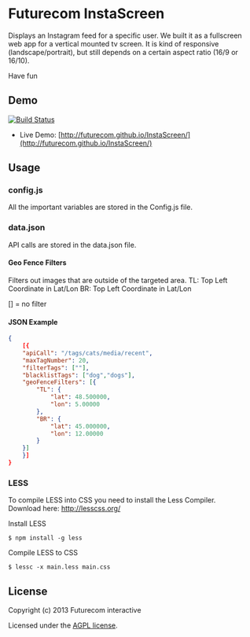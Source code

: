 Futurecom InstaScreen
=====================

Displays an Instagram feed for a specific user.	
We built it as a fullscreen web app for a vertical mounted tv screen. It is kind of responsive (landscape/portrait), but still depends on a certain aspect ratio (16/9 or 16/10).

Have fun
 
Demo
---------------------

[![Build Status](https://travis-ci.org/Futurecom/InstaScreen.png?branch=travis)](https://travis-ci.org/Futurecom/InstaScreen)

* Live Demo: [http://futurecom.github.io/InstaScreen/](http://futurecom.github.io/InstaScreen/)

Usage
---------------------

### config.js ###

All the important variables are stored in the Config.js file.

### data.json ###

API calls are stored in the data.json file.

#### Geo Fence Filters ####
Filters out images that are outside of the targeted area.
TL: Top Left Coordinate in Lat/Lon
BR: Top Left Coordinate in Lat/Lon

[] = no filter

#### JSON Example ####

```JSON
{
    [{
	"apiCall": "/tags/cats/media/recent",
	"maxTagNumber": 20,
	"filterTags": [""],
	"blacklistTags": ["dog","dogs"],
	"geoFenceFilters": [{
		"TL": {
			"lat": 48.500000,
			"lon": 5.00000
		},
		"BR": {
			"lat": 45.000000,
			"lon": 12.00000
		}
	}]
    }]
}
```

### LESS ###

To compile LESS into CSS you need to install the Less Compiler.  
Download here: http://lesscss.org/

Install LESS
```shell
$ npm install -g less
```

Compile LESS to CSS
```shell
$ lessc -x main.less main.css
```

License
---------------------

Copyright (c) 2013 Futurecom interactive

Licensed under the [AGPL license](https://github.com/Futurecom/InstaScreen/blob/master/agpl.txt).
